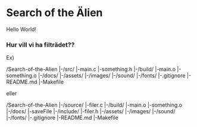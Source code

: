 # Search of the Älien
Hello World!

### Hur vill vi ha filträdet??

Ex)

/Search-of-the-Alien
  |-/src/
    |-main.c
    |-something.h
  |-/build/
    |-main.o
    |-something.o
  |-/docs/
  |-/assets/
    |-/images/
    |-/sound/
    |-/fonts/
  |-.gitignore
  |-README.md
  |-Makefile

eller

/Search-of-the-Alien
  |-/source/
    |-filer.c
  |-/build/
    |-main.o
    |-something.o
  |-/docs/
    |-saveFile
  |-/include/
    |-filer.h
  |-/assets/
    |-/images/
    |-/sound/
    |-/fonts/
  |-.gitignore
  |-README.md
  |-Makefile

